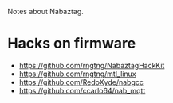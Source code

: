 Notes about Nabaztag.

# Hacks on firmware

* https://github.com/rngtng/NabaztagHackKit
* https://github.com/rngtng/mtl_linux
* https://github.com/RedoXyde/nabgcc
* https://github.com/ccarlo64/nab_mqtt
